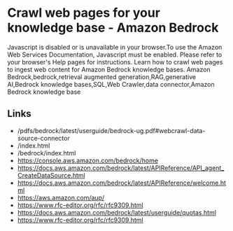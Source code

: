 # Crawl web pages for your knowledge base - Amazon Bedrock

Javascript is disabled or is unavailable in your browser.To use the Amazon Web Services Documentation, Javascript must be enabled. Please refer to your browser's Help pages for instructions. Learn how to crawl web pages to ingest web content for Amazon Bedrock knowledge bases. Amazon Bedrock,bedrock,retrieval augmented generation,RAG,generative AI,Bedrock knowledge bases,SQL,Web Crawler,data connector,Amazon Bedrock knowledge base

## Links
- /pdfs/bedrock/latest/userguide/bedrock-ug.pdf#webcrawl-data-source-connector
- /index.html
- /bedrock/index.html
- https://console.aws.amazon.com/bedrock/home
- https://docs.aws.amazon.com/bedrock/latest/APIReference/API_agent_CreateDataSource.html
- https://docs.aws.amazon.com/bedrock/latest/APIReference/welcome.html
- https://aws.amazon.com/aup/
- https://www.rfc-editor.org/rfc/rfc9309.html
- https://docs.aws.amazon.com/bedrock/latest/userguide/quotas.html
- https://www.rfc-editor.org/rfc/rfc9309.html